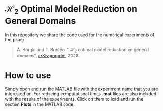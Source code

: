 # $\mathcal{H}_2$ Optimal Model Reduction on General Domains

In this repository we share the code used for the numerical experiments of the paper 
> A. Borghi and T. Breiten, " $\mathcal{H}_2$ optimal model reduction on general domains", [arXiv preprint](https://arxiv.org/abs/2305.01511), 2023. 

# How to use
Simply open and run the MATLAB file with the experiment name that you are interested on. For reducing computational times **.mat** files are also included with the results of the experiments. Click on them to load and run the section **Plots** in the MATLAB code.
